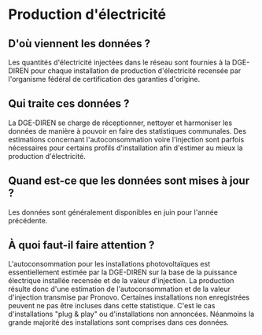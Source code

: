 <!--- Content retrieved by 'generate_doc_accordion_panels()' in fct_helpers.R & utils_helpers.R -->
<!--- Don't add linebreaks within paragraphs, add empty line at the end, prefer plain HTML for links -->
# Production d'électricité

## D'où viennent les données ?

Les quantités d'électricité injectées dans le réseau sont fournies à la DGE-DIREN pour chaque installation de production d'électricité recensée par l'organisme fédéral de certification des garanties d'origine.

## Qui traite ces données ?

La DGE-DIREN se charge de réceptionner, nettoyer et harmoniser les données de manière à pouvoir en faire des statistiques communales. Des estimations concernant l'autoconsommation voire l'injection sont parfois nécessaires pour certains profils d'installation afin d'estimer au mieux la production d'électricité. 

## Quand est-ce que les données sont mises à jour ?

Les données sont généralement disponibles en juin pour l'année précédente.

## À quoi faut-il faire attention ?

L'autoconsommation pour les installations photovoltaïques est essentiellement estimée par la DGE-DIREN sur la base de la puissance électrique installée recensée et de la valeur d'injection. La production résulte donc d'une estimation de l'autoconsommation et de la valeur d'injection transmise par Pronovo. Certaines installations non enregistrées peuvent ne pas être incluses dans cette statistique. C'est le cas d'installations "plug & play" ou d'installations non annoncées. Néanmoins la grande majorité des installations sont comprises dans ces données.
